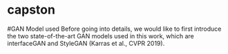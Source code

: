 # capston

#GAN Model used
Before going into details, we would like to first introduce the two state-of-the-art GAN models used in this work, which are interfaceGAN and StyleGAN (Karras et al., CVPR 2019).
